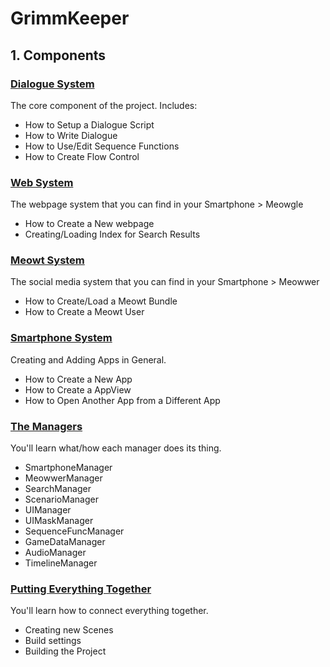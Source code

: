 # GrimmKeeper
## 1. Components
### [Dialogue System](readme_dialogue_system.md)
The core component of the project. Includes:
 - How to Setup a Dialogue Script
 - How to Write Dialogue
 - How to Use/Edit Sequence Functions
 - How to Create Flow Control

### [Web System](readme_search_system.md)
The webpage system that you can find in your Smartphone > Meowgle
 - How to Create a New webpage
 - Creating/Loading Index for Search Results

### [Meowt System](readme_meowt_system.md)
The social media system that you can find in your Smartphone > Meowwer
 - How to Create/Load a Meowt Bundle
 - How to Create a Meowt User

### [Smartphone System](readme_smartphone_system.md)
Creating and Adding Apps in General.
 - How to Create a New App
 - How to Create a AppView
 - How to Open Another App from a Different App

### [The Managers](readme_managers.md)
You'll learn what/how each manager does its thing.
 - SmartphoneManager
 - MeowwerManager
 - SearchManager
 - ScenarioManager
 - UIManager
 - UIMaskManager
 - SequenceFuncManager
 - GameDataManager
 - AudioManager
 - TimelineManager

### [Putting Everything Together](readme_dialogue_system.md)
You'll learn how to connect everything together.
 - Creating new Scenes
 - Build settings
 - Building the Project
